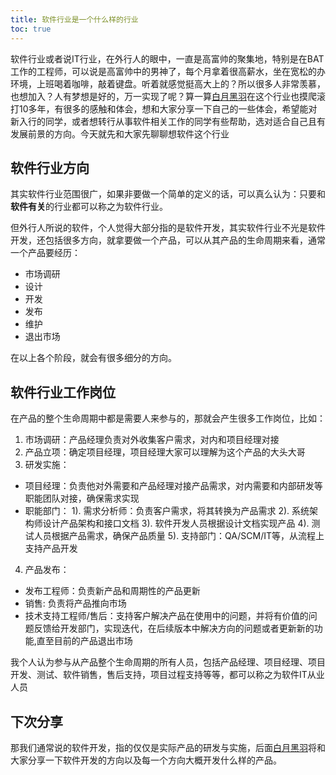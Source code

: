 ```yaml
---
title: 软件行业是一个什么样的行业
toc: true
---
```


软件行业或者说IT行业，在外行人的眼中，一直是高富帅的聚集地，特别是在BAT工作的工程师，可以说是高富帅中的男神了，每个月拿着很高薪水，坐在宽松的办环境，上班喝着咖啡，敲着键盘。听着就感觉挺高大上的？所以很多人非常羡慕，也想加入？人有梦想是好的，万一实现了呢？算一算[白月黑羽](http://www.python3.vip/)在这个行业也摸爬滚打10多年，有很多的感触和体会，想和大家分享一下自己的一些体会，希望能对新入行的同学，或者想转行从事软件相关工作的同学有些帮助，选对适合自己且有发展前景的方向。今天就先和大家先聊聊想软件这个行业

## 软件行业方向

其实软件行业范围很广，如果非要做一个简单的定义的话，可以真么认为：只要和**软件有关**的行业都可以称之为软件行业。

但外行人所说的软件，个人觉得大部分指的是软件开发，其实软件行业不光是软件开发，还包括很多方向，就拿要做一个产品，可以从其产品的生命周期来看，通常一个产品要经历：

+ 市场调研
+ 设计
+ 开发
+ 发布
+ 维护
+ 退出市场

在以上各个阶段，就会有很多细分的方向。

## 软件行业工作岗位

在产品的整个生命周期中都是需要人来参与的，那就会产生很多工作岗位，比如：

1. 市场调研：产品经理负责对外收集客户需求，对内和项目经理对接
2. 产品立项：确定项目经理，项目经理大家可以理解为这个产品的大头大哥
3. 研发实施：
  + 项目经理：负责他对外需要和产品经理对接产品需求，对内需要和内部研发等职能团队对接，确保需求实现
  + 职能部门：
	  1). 需求分析师：负责客户需求，将其转换为产品需求
    2). 系统架构师设计产品架构和接口文档
    3). 软件开发人员根据设计文档实现产品
    4). 测试人员根据产品需求，确保产品质量
    5). 支持部门：QA/SCM/IT等，从流程上支持产品开发

4. 产品发布：
  + 发布工程师：负责新产品和周期性的产品更新
  + 销售: 负责将产品推向市场
  + 技术支持工程师/售后：支持客户解决产品在使用中的问题，并将有价值的问题反馈给开发部门，实现迭代，在后续版本中解决方向的问题或者更新新的功能,直至目前的产品退出市场

我个人认为参与从产品整个生命周期的所有人员，包括产品经理、项目经理、项目开发、测试、软件销售，售后支持，项目过程支持等等，都可以称之为软件IT从业人员

## 下次分享

那我们通常说的软件开发，指的仅仅是实际产品的研发与实施，后面[白月黑羽](http://www.python3.vip/)将和大家分享一下软件开发的方向以及每一个方向大概开发什么样的产品。